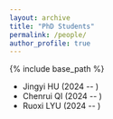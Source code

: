 ```yaml
---
layout: archive
title: "PhD Students"
permalink: /people/
author_profile: true
---
```


{% include base_path %}

- Jingyi HU (2024 -- )
- Chenrui QI (2024 -- )
- Ruoxi LYU (2024 -- )
